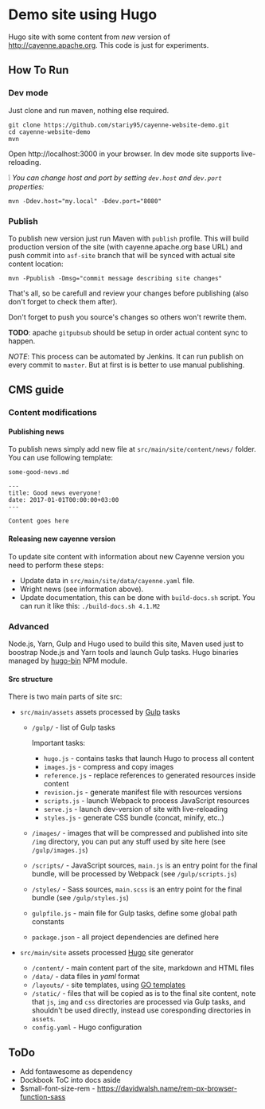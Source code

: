 # Demo site using Hugo 

Hugo site with some content from *new* version of http://cayenne.apache.org.
This code is just for experiments.

## How To Run

### Dev mode

Just clone and run maven, nothing else required.

    git clone https://github.com/stariy95/cayenne-website-demo.git
    cd cayenne-website-demo
    mvn

Open http://localhost:3000 in your browser. In dev mode site supports live-reloading.

:grey_exclamation: _You can change host and port by setting `dev.host` and `dev.port` properties:_
   
    mvn -Ddev.host="my.local" -Ddev.port="8080"

### Publish

To publish new version just run Maven with `publish` profile. This will build production version of the site (with cayenne.apache.org base URL) and push commit into `asf-site` branch that will be synced with actual site content location:
    
    mvn -Ppublish -Dmsg="commit message describing site changes"
    
That's all, so be carefull and review your changes before publishing (also don't forget to check them after).

Don't forget to push you source's changes so others won't rewrite them.
    
**TODO**: apache `gitpubsub` should be setup in order actual content sync to happen. 

*NOTE*: This process can be automated by Jenkins. It can run publish on every commit to `master`. But at first is is better to use manual publishing.

## CMS guide

### Content modifications

#### Publishing news

To publish news simply add new file at `src/main/site/content/news/` folder.
You can use following template: 

`some-good-news.md`

    ---
    title: Good news everyone!
    date: 2017-01-01T00:00:00+03:00
    --- 
    
    Content goes here


#### Releasing new cayenne version

To update site content with information about new Cayenne version you need to perform these steps:

* Update data in `src/main/site/data/cayenne.yaml` file.
* Wright news (see information above).
* Update documentation, this can be done with `build-docs.sh` script. 
  You can run it like this: `./build-docs.sh 4.1.M2` 

### Advanced 

Node.js, Yarn, Gulp and Hugo used to build this site, Maven used just to boostrap Node.js and Yarn tools and launch Gulp tasks.
Hugo binaries managed by [hugo-bin](https://www.npmjs.com/package/hugo-bin) NPM module.

#### Src structure

There is two main parts of site src:
* `src/main/assets` assets processed by [Gulp](https://gulpjs.com) tasks

    * `/gulp/` - list of Gulp tasks
    
        Important tasks:
        * `hugo.js` - contains tasks that launch Hugo to process all content
        * `images.js` - compress and copy images
        * `reference.js` - replace references to generated resources inside content
        * `revision.js` - generate manifest file with resources versions
        * `scripts.js` - launch Webpack to process JavaScript resources
        * `serve.js` - launch dev-version of site with live-reloading
        * `styles.js` - generate CSS bundle (concat, minify, etc..)
    * `/images/` - images that will be compressed and published into site `/img` directory, 
    you can put any stuff used by site here (see `/gulp/images.js`)
    * `/scripts/` - JavaScript sources, `main.js` is an entry point for the final bundle,
    will be processed by Webpack (see `/gulp/scripts.js`)
    * `/styles/` - Sass sources, `main.scss` is an entry point for the final bundle
    (see `/gulp/styles.js`)
    * `gulpfile.js` - main file for Gulp tasks, define some global path constants
    * `package.json` - all project dependencies are defined here

* `src/main/site` assets processed [Hugo](https://gohugo.io) site generator

    * `/content/` - main content part of the site, markdown and HTML files
    * `/data/` - data files in *yaml* format
    * `/layouts/` - site templates, using [GO templates](https://golang.org/pkg/text/template/)
    * `/static/` - files that will be copied as is to the final site content, note that `js`, `img` and `css` directories
    are processed via Gulp tasks, and shouldn't be used directly, instead use coresponding directories in `assets`.     
    * `config.yaml` - Hugo configuration


## ToDo

* Add fontawesome as dependency
* Dockbook ToC into docs aside
* $small-font-size-rem - https://davidwalsh.name/rem-px-browser-function-sass